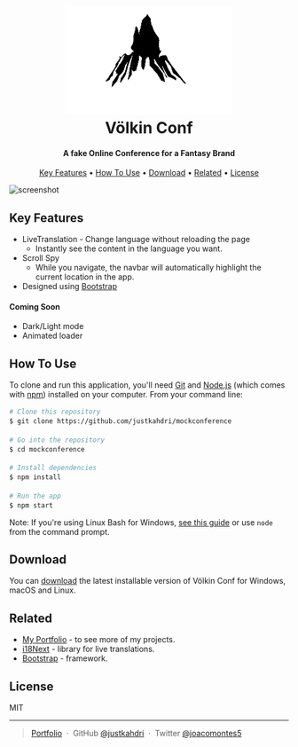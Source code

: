 
<h1 align="center">
  <br>
  <a href="https://justkahdri.github.io/mockconference/"><img src="https://raw.githubusercontent.com/justkahdri/mockconference/master/src/assets/misc/logoBlack.png" alt="Volkin Logo" width="300"></a>
  <br>
  Völkin Conf
  <br>
</h1>

<h4 align="center">A fake Online Conference for a Fantasy Brand</h4>

<p align="center">
  <a href="#key-features">Key Features</a> •
  <a href="#how-to-use">How To Use</a> •
  <a href="#download">Download</a> •
  <a href="#related">Related</a> •
  <a href="#license">License</a>
</p>

![screenshot](https://raw.githubusercontent.com/justkahdri/mockconference/hotfixes/src/assets/misc/preview.gif)

## Key Features

* LiveTranslation - Change language without reloading the page
    - Instantly see the content in the language you want.
* Scroll Spy
    - While you navigate, the navbar will automatically highlight the current location in the app.
* Designed using [Bootstrap](https://getbootstrap.com/)
  
#### Coming Soon

* Dark/Light mode
* Animated loader

## How To Use

To clone and run this application, you'll need [Git](https://git-scm.com) and [Node.js](https://nodejs.org/en/download/) (which comes with [npm](http://npmjs.com)) installed on your computer. From your command line:

```bash
# Clone this repository
$ git clone https://github.com/justkahdri/mockconference

# Go into the repository
$ cd mockconference

# Install dependencies
$ npm install

# Run the app
$ npm start
```

Note: If you're using Linux Bash for Windows, [see this guide](https://www.howtogeek.com/261575/how-to-run-graphical-linux-desktop-applications-from-windows-10s-bash-shell/) or use `node` from the command prompt.


## Download

You can [download](https://github.com/justkahdri/mockconference/releases/tag/v1.0) the latest installable version of Völkin Conf for Windows, macOS and Linux.

## Related

* [My Portfolio](https://github.com/amitmerchant1990/markdownify-web) - to see more of my projects.
* [i18Next](https://github.com/amitmerchant1990/markdownify-web) - library for live translations.
* [Bootstrap](https://github.com/amitmerchant1990/markdownify-web) - framework.

## License

MIT

---

> [Portfolio](https://www.notion.so/Joaqu-n-R-Montes-1f8cf3510fac4e2fafb81e6932cf04b6) &nbsp;&middot;&nbsp;
> GitHub [@justkahdri](https://github.com/justkahdri) &nbsp;&middot;&nbsp;
> Twitter [@joacomontes5](https://twitter.com/JoacoMontes5)

